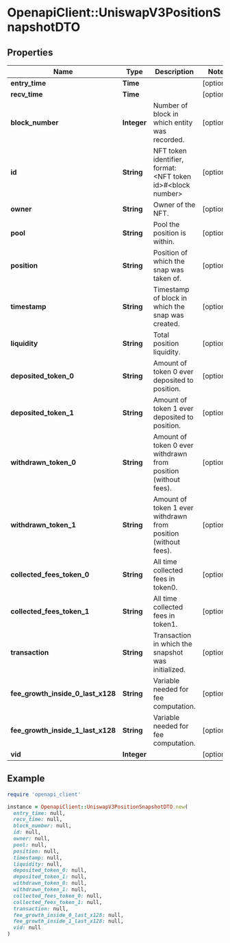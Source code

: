 # OpenapiClient::UniswapV3PositionSnapshotDTO

## Properties

| Name | Type | Description | Notes |
| ---- | ---- | ----------- | ----- |
| **entry_time** | **Time** |  | [optional] |
| **recv_time** | **Time** |  | [optional] |
| **block_number** | **Integer** | Number of block in which entity was recorded. | [optional] |
| **id** | **String** | NFT token identifier, format: &lt;NFT token id&gt;#&lt;block number&gt; | [optional] |
| **owner** | **String** | Owner of the NFT. | [optional] |
| **pool** | **String** | Pool the position is within. | [optional] |
| **position** | **String** | Position of which the snap was taken of. | [optional] |
| **timestamp** | **String** | Timestamp of block in which the snap was created. | [optional] |
| **liquidity** | **String** | Total position liquidity. | [optional] |
| **deposited_token_0** | **String** | Amount of token 0 ever deposited to position. | [optional] |
| **deposited_token_1** | **String** | Amount of token 1 ever deposited to position. | [optional] |
| **withdrawn_token_0** | **String** | Amount of token 0 ever withdrawn from position (without fees). | [optional] |
| **withdrawn_token_1** | **String** | Amount of token 1 ever withdrawn from position (without fees). | [optional] |
| **collected_fees_token_0** | **String** | All time collected fees in token0. | [optional] |
| **collected_fees_token_1** | **String** | All time collected fees in token1. | [optional] |
| **transaction** | **String** | Transaction in which the snapshot was initialized. | [optional] |
| **fee_growth_inside_0_last_x128** | **String** | Variable needed for fee computation. | [optional] |
| **fee_growth_inside_1_last_x128** | **String** | Variable needed for fee computation. | [optional] |
| **vid** | **Integer** |  | [optional] |

## Example

```ruby
require 'openapi_client'

instance = OpenapiClient::UniswapV3PositionSnapshotDTO.new(
  entry_time: null,
  recv_time: null,
  block_number: null,
  id: null,
  owner: null,
  pool: null,
  position: null,
  timestamp: null,
  liquidity: null,
  deposited_token_0: null,
  deposited_token_1: null,
  withdrawn_token_0: null,
  withdrawn_token_1: null,
  collected_fees_token_0: null,
  collected_fees_token_1: null,
  transaction: null,
  fee_growth_inside_0_last_x128: null,
  fee_growth_inside_1_last_x128: null,
  vid: null
)
```

